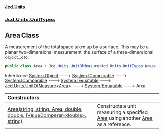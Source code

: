 #### [Jcd.Units](index 'index')
### [Jcd.Units.UnitTypes](Jcd.Units.UnitTypes 'Jcd.Units.UnitTypes')

## Area Class

A measurement of the total space taken up by a surface. This may be a planar two-dimensional measurement, the
surface of a three-dimensional object...etc.

```csharp
public class Area : Jcd.Units.UnitOfMeasure<Jcd.Units.UnitTypes.Area>
```

Inheritance [System.Object](https://docs.microsoft.com/en-us/dotnet/api/System.Object 'System.Object') &#129106; [System.IComparable](https://docs.microsoft.com/en-us/dotnet/api/System.IComparable 'System.IComparable') &#129106; [System.IComparable](https://docs.microsoft.com/en-us/dotnet/api/System.IComparable 'System.IComparable') &#129106; [System.IEquatable](https://docs.microsoft.com/en-us/dotnet/api/System.IEquatable 'System.IEquatable') &#129106; [Jcd.Units.UnitOfMeasure&lt;](UnitOfMeasure_TUnit_ 'Jcd.Units.UnitOfMeasure<TUnit>')[Area](Area 'Jcd.Units.UnitTypes.Area')[&gt;](UnitOfMeasure_TUnit_ 'Jcd.Units.UnitOfMeasure<TUnit>') &#129106; [System.IEquatable](https://docs.microsoft.com/en-us/dotnet/api/System.IEquatable 'System.IEquatable') &#129106; Area

| Constructors | |
| :--- | :--- |
| [Area(string, string, Area, double, double, IValueComparer&lt;double&gt;, string)](Area..ctor.+VGDqRWRT1l0scw4zBLHpA 'Jcd.Units.UnitTypes.Area.Area(string, string, Jcd.Units.UnitTypes.Area, double, double, Jcd.Units.IValueComparer<double>, string)') | Constructs a unit measuring a specified [Area](Area 'Jcd.Units.UnitTypes.Area') using another [Area](Area 'Jcd.Units.UnitTypes.Area') as a reference. |
